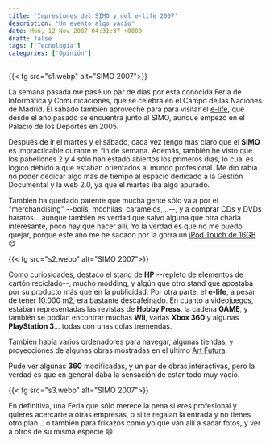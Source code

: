 ```yaml
---
title: 'Impresiones del SIMO y del e-life 2007'
description: 'Un evento algo vacío'
date: Mon, 12 Nov 2007 04:31:37 +0000
draft: false
tags: ['Tecnología']
categories: ['Opinión']
---
```


{{< fg src="s1.webp" alt="SIMO 2007">}}

La semana pasada me pasé un par de días por esta conocida Feria de Informática y Comunicaciones, que se celebra en el Campo de las Naciones de Madrid. El sábado también aproveché para para visitar el [e-life](http://www.e-life.es/), que desde el año pasado se encuentra junto al SIMO, aunque empezó en el Palacio de los Deportes en 2005.

Después de ir el martes y el sábado, cada vez tengo más claro que el **SIMO** es impracticable durante el fin de semana. Además, también he visto que los pabellones 2 y 4 sólo han estado abiertos los primeros días, lo cual es lógico debido a que estaban orientados al mundo profesional. Me dio rabia no poder dedicar algo más de tiempo al espacio dedicado a la Gestión Documental y la web 2.0, ya que el martes iba algo apurado.

También ha quedado patente que mucha gente sólo va a por el "merchandising" --bolis, mochilas, caramelos,...--, y a comprar CDs y DVDs baratos... aunque también es verdad que salvo alguna que otra charla interesante, poco hay que hacer allí. Yo la verdad es que no me puedo quejar, porque este año me he sacado por la gorra un [iPod Touch de 16GB](/mi-nuevo-jueguete-un-ipod-touch-de-16gb/) :yum:

{{< fg src="s2.webp" alt="SIMO 2007">}}

Como curiosidades, destaco el stand de **HP** --repleto de elementos de cartón reciclado--, mucho modding, y algún que otro stand que apostaba por su producto más que en la publicidad. Por otra parte, el **e-life**, a pesar de tener 10.000 m2, era bastante descafeinado. En cuanto a videojuegos, estaban representadas las revistas de **Hobby Press**, la cadena **GAME**, y también se podían encontrar muchas **Wii**, varias **Xbox 360** y algunas **PlayStation 3**... todas con unas colas tremendas.

También había varios ordenadores para navegar, algunas tiendas, y proyecciones de algunas obras mostradas en el último [Art Futura](http://www.artfutura.org/v2/).

Pude ver algunas **360** modificadas, y un par de obras interactivas, pero la verdad es que en general daba la sensación de estar todo muy vacío.

{{< fg src="s3.webp" alt="SIMO 2007">}}

En definitiva, una Feria que sólo merece la pena si eres profesional y quieres acercarte a otras empresas, o si te regalan la entrada y no tienes otro plan... o también para frikazos como yo que van allí a sacar fotos, y ver a otros de su misma especie :smile: